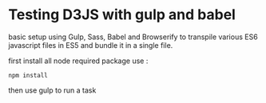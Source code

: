 # Testing D3JS with gulp and babel
basic setup using Gulp, Sass, Babel and  Browserify
to transpile various ES6 javascript files in ES5 and bundle it in a single file.

first install all node required package use :
 ```shell
 npm install
  ```
then use gulp to run a task